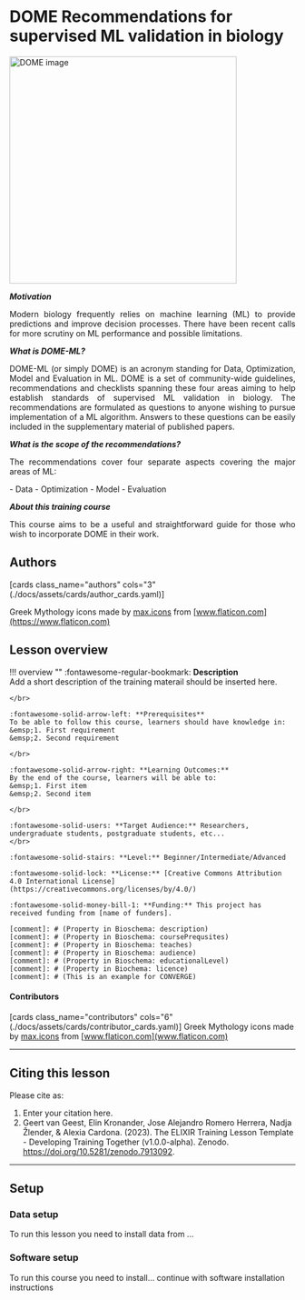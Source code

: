 # DOME Recommendations for supervised ML validation in biology 

<img src="https://zbmed-semtec.github.io/dome-galaxy-training/img/dome.png" alt="DOME image" width="400"/>


*__Motivation__*
<p style='text-align: justify;'>
Modern biology frequently relies on machine learning (ML) to provide predictions and improve decision processes. There have been recent calls for more scrutiny on ML performance and possible limitations.
</p>

*__What is DOME-ML?__*
<p style='text-align: justify;'>
DOME-ML (or simply DOME) is an acronym standing for Data, Optimization, Model and Evaluation in ML. DOME is a set of community-wide guidelines, recommendations and checklists spanning these four areas aiming to help establish standards of supervised ML validation in biology. The recommendations are formulated as questions to anyone wishing to pursue implementation of a ML algorithm. Answers to these questions can be easily included in the supplementary material of published papers.
</p>



*__What is the scope of the recommendations?__*
<p style='text-align: justify;'>
The recommendations cover four separate aspects covering the major areas of ML:
</p>
- Data
- Optimization
- Model
- Evaluation

*__About this training course__*
<p style='text-align: justify;'>
This course aims to be a useful and straightforward guide for those who wish to incorporate DOME in their work.
</p>


<!--
[add-bioschemas file='_data/metadata.yaml']
-->


## Authors

[cards class_name="authors" cols="3"(./docs/assets/cards/author_cards.yaml)]

Greek Mythology icons made by [max.icons](https://www.flaticon.com/authors/maxicons) from [www.flaticon.com](https://www.flaticon.com)

## Lesson overview

!!! overview ""
    :fontawesome-regular-bookmark: **Description**  
    Add a short description of the training materail should be inserted here. 
    
    </br>
    
    :fontawesome-solid-arrow-left: **Prerequisites**  
    To be able to follow this course, learners should have knowledge in:  
    &emsp;1. First requirement  
    &emsp;2. Second requirement  
    
    </br>
    
    :fontawesome-solid-arrow-right: **Learning Outcomes:**  
    By the end of the course, learners will be able to:  
    &emsp;1. First item  
    &emsp;2. Second item  
    
    </br>
    
    :fontawesome-solid-users: **Target Audience:** Researchers, undergraduate students, postgraduate students, etc...  
    </br>
    
    :fontawesome-solid-stairs: **Level:** Beginner/Intermediate/Advanced  
    
    :fontawesome-solid-lock: **License:** [Creative Commons Attribution 4.0 International License](https://creativecommons.org/licenses/by/4.0/)  
    
    :fontawesome-solid-money-bill-1: **Funding:** This project has received funding from [name of funders].  

    [comment]: # (Property in Bioschema: description)
    [comment]: # (Property in Bioschema: coursePrequsites)
    [comment]: # (Property in Bioschema: teaches)
    [comment]: # (Property in Bioschema: audience)
    [comment]: # (Property in Bioschema: educationalLevel)
    [comment]: # (Property in Biochema: licence)
    [comment]: # (This is an example for CONVERGE)

#### Contributors

[cards class_name="contributors" cols="6"(./docs/assets/cards/contributor_cards.yaml)]
Greek Mythology icons made by [max.icons](https://www.flaticon.com/authors/maxicons) from [www.flaticon.com](www.flaticon.com)

---
## Citing this lesson

Please cite as:

  1. Enter your citation here.
  2. Geert van Geest, Elin Kronander, Jose Alejandro Romero Herrera, Nadja Žlender, & Alexia Cardona. (2023). The ELIXIR Training Lesson Template - Developing Training Together (v1.0.0-alpha). Zenodo. https://doi.org/10.5281/zenodo.7913092. 

---
## Setup

### Data setup
To run this lesson you need to install data from …

### Software setup
To run this course you need to install… continue with software installation instructions


